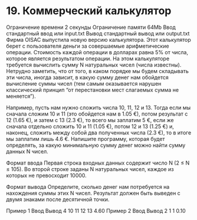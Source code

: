 # 19. Коммерческий калькулятор
Ограничение времени	2 секунды
Ограничение памяти	64Mb
Ввод	стандартный ввод или input.txt
Вывод	стандартный вывод или output.txt
Фирма OISAC выпустила новую версию калькулятора. Этот калькулятор берет с пользователя деньги за совершаемые арифметические операции. Стоимость каждой операции в долларах равна 5% от числа, которое является результатом операции. На этом калькуляторе требуется вычислить сумму N натуральных чисел (числа известны). Нетрудно заметить, что от того, в каком порядке мы будем складывать эти числа, иногда зависит, в какую сумму денег нам обойдется вычисление суммы чисел (тем самым оказывается нарушен классический принцип “от перестановки мест слагаемых сумма не меняется”).

Например, пусть нам нужно сложить числа 10, 11, 12 и 13. Тогда если мы сначала сложим 10 и 11 (это обойдется нам в 1.05 €), потом результат с 12 (1.65 €), и затем с 13 (2.3 €), то всего мы заплатим 5 €, если же сначала отдельно сложить 10 и 11 (1.05 €), потом 12 и 13 (1.25 €) и, наконец, сложить между собой два полученных числа (2.3 €), то в итоге мы заплатим лишь 4.6 €. Напишите программу, которая будет определять, за какую минимальную сумму денег можно найти сумму данных N чисел.

Формат ввода
Первая строка входных данных содержит число N (2 ≤ N ≤ 105). Во второй строке заданы N натуральных чисел, каждое из которых не превосходит 10000.

Формат вывода
Определите, сколько денег нам потребуется на нахождения суммы этих N чисел. Результат должен быть выведен с двумя знаками после десятичной точки.

Пример 1
Ввод	Вывод
4
10 11 12 13
4.60
Пример 2
Ввод	Вывод
2
1 1
0.10